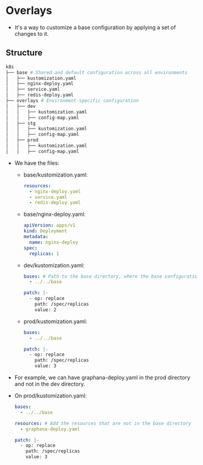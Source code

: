 # Overlays

- It's a way to customize a base configuration by applying a set of changes to it.

## Structure

```bash
k8s
├── base # Shared and default configuration across all environments
│   ├── kustomization.yaml
│   ├── nginx-deploy.yaml
│   ├── service.yaml
│   ├── redis-deploy.yaml
├── overlays # Environment-specific configuration
│   ├── dev
│   │   ├── kustomization.yaml
│   │   ├── config-map.yaml
│   ├── stg
│   │   ├── kustomization.yaml
│   │   ├── config-map.yaml
│   ├── prod
│   │   ├── kustomization.yaml
│   │   ├── config-map.yaml
```

- We have the files:

  - base/kustomization.yaml:
    ```yaml
    resources:
      - nginx-deploy.yaml
      - service.yaml
      - redis-deploy.yaml
    ```
  - base/nginx-deploy.yaml:
    ```yaml
    apiVersion: apps/v1
    kind: Deployment
    metadata:
      name: nginx-deploy
    spec:
      replicas: 1
    ```
  - dev/kustomization.yaml:

    ```yaml
    bases: # Path to the base directory, where the base configuration is stored
      - ../../base

    patch: |-
      - op: replace
        path: /spec/replicas
        value: 2
    ```

  - prod/kustomization.yaml:

    ```yaml
    bases:
      - ../../base

    patch: |-
      - op: replace
        path: /spec/replicas
        value: 3
    ```

- For example, we can have graphana-deploy.yaml in the prod directory and not in the dev directory.
- On prod/kustomization.yaml:

  ```yaml
  bases:
    - ../../base

  resources: # Add the resources that are not in the base directory
    - graphana-deploy.yaml

  patch: |-
    - op: replace
      path: /spec/replicas
      value: 3
  ```
